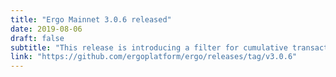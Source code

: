 ```yaml
---
title: "Ergo Mainnet 3.0.6 released"
date: 2019-08-06
draft: false
subtitle: "This release is introducing a filter for cumulative transaction input scripts complexity for the miners. Wallet, API methods and Swagger UI updated"
link: "https://github.com/ergoplatform/ergo/releases/tag/v3.0.6"
---
```

